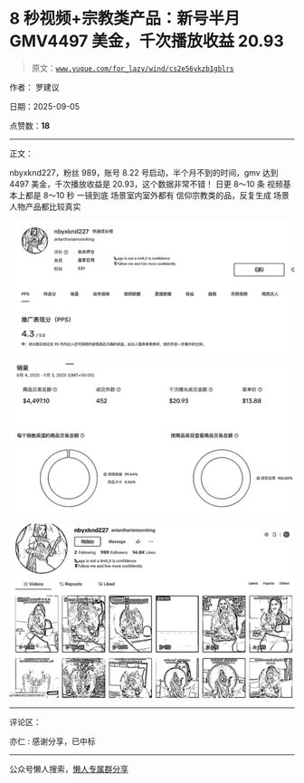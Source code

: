 # 8 秒视频+宗教类产品：新号半月 GMV4497 美金，千次播放收益 20.93

> 原文：[`www.yuque.com/for_lazy/wind/cs2e56ykzb1gblrs`](https://www.yuque.com/for_lazy/wind/cs2e56ykzb1gblrs)

作者： 罗建议

日期：2025-09-05

点赞数：**18**

* * *

正文：

nbyxknd227，粉丝 989，账号 8.22 号启动，半个月不到的时间，gmv 达到 4497 美金，千次播放收益是 20.93，这个数据非常不错！ 日更 8～10 条
视频基本上都是 8～10 秒 一镜到底 场景室内室外都有 信仰宗教类的品，反复生成 场景人物产品都比较真实

![](img/726d6383ef618282a8a1d572018dd69f.png "None")

![](img/495f688c16cd8ab066d601fc090bca83.png "None")

![](img/e73a306f6e1a7f24921651f2a93c0262.png "None")

* * *

评论区：

亦仁 : 感谢分享，已中标

* * *

公众号懒人搜索，[懒人专属群分享](https://lazybook.fun/#/blog/group)